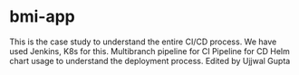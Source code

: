 # bmi-app
This is the case study to understand the entire CI/CD process. 
We have used Jenkins, K8s for this.
Multibranch pipeline for CI 
Pipeline for CD
Helm chart usage to understand the deployment process.
Edited by Ujjwal Gupta
